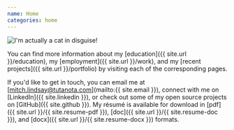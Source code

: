 ```yaml
---
name: Home
categories: home
---
```


<img src="{{ site.url }}/{{ site.picture }}" alt="I'm actually a cat in disguise!" class="img-rounded">

You can find more information about my [education]({{ site.url }}/education),
my [employment]({{ site.url }}/work), and my [recent projects]({{ site.url }}/portfolio) by
visiting each of the corresponding pages.

If you'd like to get in touch, you can email me at [mitch.lindsay@tutanota.com](mailto:{{ site.email }}),
connect with me on [LinkedIn]({{ site.linkedin }}), or check out some of my open source
projects on [GitHub]({{ site.github }}). My résumé is available for download in [pdf]({{ site.url }}/{{ site.resume-pdf }}),
 [doc]({{ site.url }}/{{ site.resume-doc }}), and [docx]({{ site.url }}/{{ site.resume-docx }}) formats.
